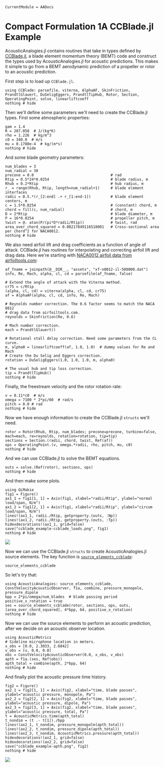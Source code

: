 ```@meta
CurrentModule = AADocs
```
# Compact Formulation 1A CCBlade.jl Example

AcousticAnalogies.jl contains routines that take in types defined by
[CCBlade.jl](https://github.com/byuflowlab/CCBlade.jl), a blade element
momentum theory (BEMT) code and construct the types
used by AcousticAnalogies.jl for acoustic predictions. This makes it simple to
go from a BEMT aerodynamic prediction of a propeller or rotor to an acoustic
prediction.

First step is to load up `CCBlade.jl`.

```@example first_example
using CCBlade: parsefile, viterna, AlphaAF, SkinFriction, PrandtlGlauert, DuSeligEggers, PrandtlTipHub, Rotor, Section, OperatingPoint, solve, linearliftcoeff
nothing # hide
```

Then we'll define some parameters we'll need to create the CCBlade.jl types.
First some atmospheric properties:
```@example first_example
gam = 1.4
R = 287.058  # J/(kg*K)
rho = 1.226  # kg/m^3
c0 = 340.0  # m/s
mu = 0.1780e-4  # kg/(m*s)
nothing # hide
```

And some blade geometry parameters:
```@example first_example
num_blades = 3
num_radial = 30
precone = 0.0                                   # rad
Rtip = 0.5*24*0.0254                            # blade radius, m
Rhub = 0.2*Rtip                                 # hub radius, m
r_ = range(Rhub, Rtip, length=num_radial+1)     # blade element interfaces
radii = 0.5.*(r_[2:end] .+ r_[1:end-1])         # blade element centers, m
c = 1.5*0.0254                                  # (constant) chord, m
chord = fill(c, num_radial)                     # chord, m
D = 2*Rtip                                      # blade diameter, m
P = 16*0.0254                                   # propeller pitch, m
twist = @. atan(P/(pi*D*radii/Rtip))            # twist, rad
area_over_chord_squared = 0.08217849116518001   # Cross-sectional area per chord^2 for NACA0012.
nothing # hide
```

We also need airfoil lift and drag coefficients as a function of angle of
attack. CCBlade.jl has routines for interpolating and correcting airfoil lift
and drag data. Here we're starting with [NACA0012 airfoil data from
airfoiltools.com](http://airfoiltools.com/polar/details?polar=xf-n0012-il-500000):
```@example first_example
af_fname = joinpath(@__DIR__, "assets", "xf-n0012-il-500000.dat")
info, Re, Mach, alpha, cl, cd = parsefile(af_fname, false)

# Extend the angle of attack with the Viterna method.
cr75 = c/Rtip
(alpha, cl, cd) = viterna(alpha, cl, cd, cr75)
af = AlphaAF(alpha, cl, cd, info, Re, Mach)

# Reynolds number correction. The 0.6 factor seems to match the NACA 0012
# drag data from airfoiltools.com.
reynolds = SkinFriction(Re, 0.6)

# Mach number correction.
mach = PrandtlGlauert()

# Rotational stall delay correction. Need some parameters from the CL curve.
m, alpha0 = linearliftcoeff(af, 1.0, 1.0)  # dummy values for Re and Mach
# Create the Du Selig and Eggers correction.
rotation = DuSeligEggers(1.0, 1.0, 1.0, m, alpha0)

# The usual hub and tip loss correction.
tip = PrandtlTipHub()
nothing # hide
```

Finally, the freestream velocity and the rotor rotation rate:
```@example first_example
v = 0.11*c0  # m/s
omega = 7100 * 2*pi/60  # rad/s
pitch = 0.0 # rad
nothing # hide
```
Now we have enough information to create the CCBlade.jl `structs` we'll need.

```@example first_example
rotor = Rotor(Rhub, Rtip, num_blades; precone=precone, turbine=false, mach=mach, re=reynolds, rotation=rotation, tip=tip)
sections = Section.(radii, chord, twist, Ref(af))
ops = OperatingPoint.(v, omega.*radii, rho, pitch, mu, c0)
nothing # hide
```

And we can use CCBlade.jl to solve the BEMT equations.
```@example first_example
outs = solve.(Ref(rotor), sections, ops)
nothing # hide
```

And then make some plots.
```@example first_example
using GLMakie
fig1 = Figure()
ax1_1 = fig1[1, 1] = Axis(fig1, xlabel="radii/Rtip", ylabel="normal load/span, N/m")
ax1_2 = fig1[2, 1] = Axis(fig1, xlabel="radii/Rtip", ylabel="circum load/span, N/m")
lines!(ax1_1, radii./Rtip, getproperty.(outs, :Np))
lines!(ax1_2, radii./Rtip, getproperty.(outs, :Tp))
hidexdecorations!(ax1_1, grid=false)
save("ccblade_example-ccblade_loads.png", fig1)
nothing # hide
```
![](ccblade_example-ccblade_loads.png)

Now we can use the CCBlade.jl `structs` to create AcousticAnalogies.jl source
elements. The key function is [`source_elements_ccblade`](@ref):
```@docs
source_elements_ccblade
```
So let's try that:
```@example first_example
using AcousticAnalogies: source_elements_ccblade, ConstVelocityAcousticObserver, f1a, combine, pressure_monopole, pressure_dipole
bpp = 2*pi/omega/num_blades  # blade passing period
positive_x_rotation = true
ses = source_elements_ccblade(rotor, sections, ops, outs, [area_over_chord_squared], 4*bpp, 64, positive_x_rotation)
nothing # hide
```

Now we can use the source elements to perform an acoustic prediction, after we
decide on an acoustic observer location.

```@example first_example
using AcousticMetrics
# Sideline microphone location in meters.
x_obs = [0.0, 2.3033, 2.6842]
v_obs = [v, 0.0, 0.0]
obs = ConstVelocityAcousticObserver(0.0, x_obs, v_obs)
apth = f1a.(ses, Ref(obs))
apth_total = combine(apth, 2*bpp, 64)
nothing # hide
```

And finally plot the acoustic pressure time history.
```@example first_example
fig2 = Figure()
ax2_1 = fig2[1, 1] = Axis(fig2, xlabel="time, blade passes", ylabel="acoustic pressure, monopole, Pa")
ax2_2 = fig2[2, 1] = Axis(fig2, xlabel="time, blade passes", ylabel="acoustic pressure, dipole, Pa")
ax2_3 = fig2[3, 1] = Axis(fig2, xlabel="time, blade passes", ylabel="acoustic pressure, total, Pa")
t = AcousticMetrics.time(apth_total)
t_nondim = (t .- t[1])./bpp
lines!(ax2_1, t_nondim, pressure_monopole(apth_total))
lines!(ax2_2, t_nondim, pressure_dipole(apth_total))
lines!(ax2_3, t_nondim, AcousticMetrics.pressure(apth_total))
hidexdecorations!(ax2_1, grid=false)
hidexdecorations!(ax2_2, grid=false)
save("ccblade_example-apth.png", fig2)
nothing # hide
```
![](ccblade_example-apth.png)
